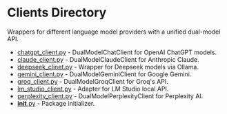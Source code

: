 # Clients Directory

Wrappers for different language model providers with a unified dual-model API.

- [chatgpt_client.py](chatgpt_client.py) - DualModelChatClient for OpenAI ChatGPT models.
- [claude_client.py](claude_client.py) - DualModelClaudeClient for Anthropic Claude.
- [deepseek_clinet.py](deepseek_clinet.py) - Wrapper for Deepseek models via Ollama.
- [gemini_client.py](gemini_client.py) - DualModelGeminiClient for Google Gemini.
- [groq_client.py](groq_client.py) - DualModelGroqClient for Groq's API.
- [lm_studio_client.py](lm_studio_client.py) - Adapter for LM Studio local API.
- [perplexity_client.py](perplexity_client.py) - DualModelPerplexityClient for Perplexity AI.
- [__init__.py](__init__.py) - Package initializer.
